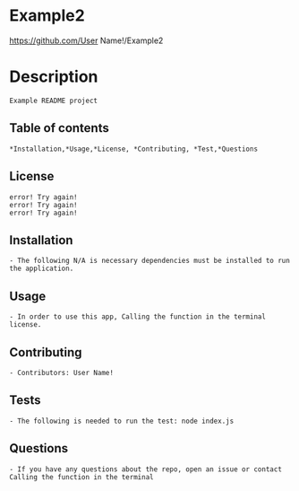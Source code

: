 
  # Example2
  https://github.com/User Name!/Example2
  # Description
    Example README project

  ## Table of contents
    *Installation,*Usage,*License, *Contributing, *Test,*Questions
  ## License
    error! Try again!
    error! Try again!
    error! Try again!
  ## Installation
    - The following N/A is necessary dependencies must be installed to run the application.
  ## Usage
    - In order to use this app, Calling the function in the terminal license.
  ## Contributing
    - Contributors: User Name! 
  ## Tests
    - The following is needed to run the test: node index.js
  ## Questions
    - If you have any questions about the repo, open an issue or contact Calling the function in the terminal
